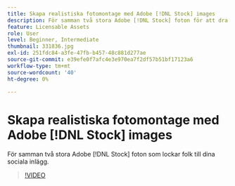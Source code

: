 ```yaml
---
title: Skapa realistiska fotomontage med Adobe [!DNL Stock] images
description: För samman två stora Adobe [!DNL Stock] foton för att dra personer till dina sociala inlägg
feature: Licensable Assets
role: User
level: Beginner, Intermediate
thumbnail: 331836.jpg
exl-id: 251fdc84-a3fe-47fb-b457-48c881d277ae
source-git-commit: e39efe0f7afc4e3e970ea7f2df57b51bf17123a6
workflow-type: tm+mt
source-wordcount: '40'
ht-degree: 0%

---
```


# Skapa realistiska fotomontage med Adobe [!DNL Stock] images

För samman två stora Adobe [!DNL Stock] foton som lockar folk till dina sociala inlägg.

>[!VIDEO](https://video.tv.adobe.com/v/331836?hidetitle=true)
